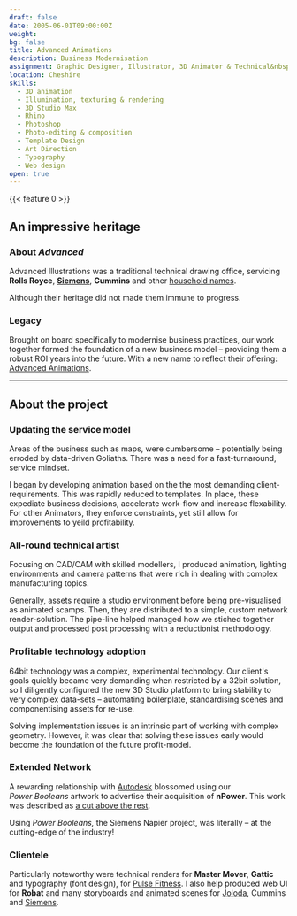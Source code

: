 ```yaml
---
draft: false
date: 2005-06-01T09:00:00Z
weight:
bg: false
title: Advanced Animations
description: Business Modernisation
assignment: Graphic Designer, Illustrator, 3D Animator & Technical&nbsp;Engineer
location: Cheshire
skills:
  - 3D animation
  - Illumination, texturing & rendering
  - 3D Studio Max
  - Rhino
  - Photoshop
  - Photo-editing & composition
  - Template Design
  - Art Direction
  - Typography
  - Web design
open: true
---
```

{{< feature 0 >}}
<!--{{/* <flickity src="3si/images/3si-sales.jpg" title="3Si marketing content" selectCell="flkty.selectCell( value, isWrapped, isInstant )" > */}}
-->

## An impressive heritage

### About _Advanced_
Advanced Illustrations was a traditional technical drawing office, servicing **Rolls&nbsp;Royce**, [**Siemens**](https://vimeo.com/124142652), **Cummins** and other [household names](https://www.youtube.com/channel/UCUTHkGhyZ6eOvesWGjAczFQ).

Although their&nbsp;heritage did not made them immune to&nbsp;progress.

### Legacy

Brought on board specifically to modernise business practices, our work together formed the foundation of a new business model – providing them a robust ROI years into the&nbsp;future. With a new name to reflect their offering: [Advanced&nbsp;Animations](http://www.advancedanimations.co.uk/).


<!--### Preview

<a ondragstart="return false" style="visibility: visible;" class="btn portfolioVisibility" data-selector=".cell07" onclick="static();document.getElementById('togglebox').checked = true;">Napier Still</a>
-->

<!--### Visit
https://www.advancedanimations.co.uk/

[Napier Animation](https://vimeo.com/124142652) [Joloda - 9214c](https://vimeo.com/124142651) [Typeface design](http://inspiredlabs.co.uk/pulse-fitness/sol-x-specimen/)
-->

* * *

## About the <!--Business Modernisation--> project<!-- in detail-->

### Updating the service&nbsp;model

Areas of the business such as maps, were cumbersome – potentially being erroded by data-driven Goliaths. There was a need for a fast-turnaround, service&nbsp;mindset.

I began by developing animation based on the the most demanding client-requirements. This was rapidly reduced to templates. In place, these expediate business decisions, accelerate work-flow and increase flexability. For other Animators, they enforce constraints, yet still allow for improvements to yeild&nbsp;profitability.

### All-round technical artist

Focusing on CAD/CAM with skilled modellers, I produced animation, lighting environments and camera patterns that were rich in dealing with complex manufacturing&nbsp;topics.

Generally, assets require a studio environment before being pre-visualised as animated scamps. Then, they are distributed to a simple, custom network render-solution. The pipe-line helped managed how we stiched together output and processed post processing with a reductionist methodology.

### Profitable technology adoption

64bit technology was a complex, experimental technology. Our client's goals quickly became very demanding when restricted by a 32bit solution, so I diligently configured the new 3D Studio platform to bring stability to very complex data-sets – automating boilerplate, standardising scenes and componentising assets for&nbsp;re-use.

Solving implementation issues is an intrinsic part of working with complex geometry. However, it was clear that solving these issues early would become the foundation of the future&nbsp;profit-model.

### Extended Network

A rewarding relationship with [Autodesk](https://www.advancedanimations.co.uk/portfolio/joloda-autodesk-sales-promo/) blossomed using our _Power&nbsp;Booleans_ artwork to advertise their acquisition of **nPower**. This work was described as [a cut above the rest](http://www.npowersoftware.com/booleans/pbgallery.htm).

Using _Power&nbsp;Booleans,_ the Siemens&nbsp;Napier project, was literally – at the cutting-edge of the&nbsp;industry!

### Clientele

Particularly noteworthy were technical renders for **Master Mover**, **Gattic** and typography (font design), for [Pulse Fitness](http://inspiredlabs.co.uk/pulse-fitness/sol-x-specimen/). I also help produced web UI for **Robat** and many storyboards and animated scenes for [Joloda](https://vimeo.com/124142651), Cummins and [Siemens](https://vimeo.com/124142652).

<!--### Diverse technical challenges
network render-farm, etc.-->
